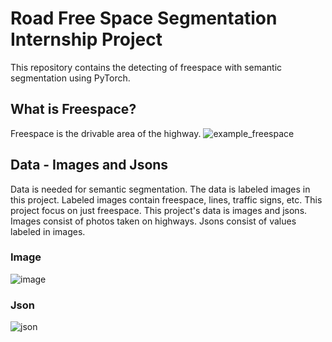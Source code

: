 # Road Free Space Segmentation Internship Project
This repository contains the detecting of freespace with semantic segmentation using PyTorch.

## What is Freespace?

Freespace is the drivable area of the highway.
![example_freespace](https://user-images.githubusercontent.com/36865654/127042047-f071a48e-3190-461e-80f0-72f46634e1e8.jpg)

 ## Data - Images and Jsons
 
 Data is needed for semantic segmentation. The data is labeled images in this project. Labeled images contain freespace, lines, traffic signs, etc. This project focus on just freespace. This project's data is images and jsons. Images consist of photos taken on highways. Jsons consist of values labeled in images.
 
 ### Image 
 ![image](https://user-images.githubusercontent.com/36865654/127333742-dd3e1fd3-0d3a-4417-b6c8-4fc007012b9d.jpg)
 ### Json
 ![json](https://user-images.githubusercontent.com/36865654/127333782-0a59858e-6f5c-42e9-a27a-4d5c9a650048.png)


